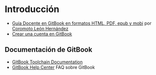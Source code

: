 # Introducción

* [Guía Docente en GitBook en formatos HTML, PDF, epub y mobi](https://www.gitbook.com/book/coromoto/elaboracion-de-documentos-con-gitbook/details) por [Coromoto León Hernández](https://www.gitbook.com/@coromoto)
* [Crear una cuenta en GitBook](https://www.gitbook.com/join)

## Documentación de GitBook

* [GitBook Toolchain Documentation](https://toolchain.gitbook.com/)
* [GitBook Help Center](https://help.gitbook.com/) FAQ sobre GitBook